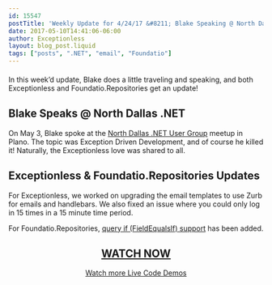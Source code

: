 ```yaml
---
id: 15547
postTitle: 'Weekly Update for 4/24/17 &#8211; Blake Speaking @ North Dallas .NET and more!'
date: 2017-05-10T14:41:06-06:00
author: Exceptionless
layout: blog_post.liquid
tags: ["posts", ".NET", "email", "Foundatio"]
---
```

<div class="videoWrapper" style="margin-bottom: 20px;">
</div>

In this week&#8217;d update, Blake does a little traveling and speaking, and both Exceptionless and Foundatio.Repositories get an update!<!--more-->

## Blake Speaks @ North Dallas .NET

On May 3, Blake spoke at the [North Dallas .NET User Group](http://northdallas.net/) meetup in Plano. The topic was Exception Driven Development, and of course he killed it! Naturally, the Exceptionless love was shared to all.

## Exceptionless & Foundatio.Repositories Updates

For Exceptionless, we worked on upgrading the email templates to use Zurb for emails and handlebars. We also fixed an issue where you could only log in 15 times in a 15 minute time period.

For Foundatio.Repositories, [query if (FieldEqualsIf) support](https://github.com/exceptionless/Foundatio.Repositories/commit/86c1539a9fdb12880db9a4fba1dccdc27055ccea) has been added.

<h2 style="text-align: center;">
  <a href="https://youtu.be/NnSylKATHo4">WATCH NOW</a>
</h2>

<p style="text-align: center;">
  <a href="/category/weekly-updates/">Watch more Live Code Demos</a>
</p>
